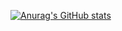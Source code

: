 [![Anurag's GitHub stats](https://github-readme-stats.vercel.app/api?username=Turing-bot&theme=solarized-light&show_icons=true)](https://github.com/anuraghazra/github-readme-stats)
